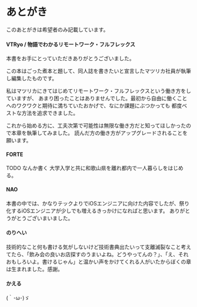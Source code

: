# あとがき

このあとがきは希望者のみ記載しています。

#### VTRyo / 物語でわかるリモートワーク・フルフレックス

本書をお手にとっていただきありがとうございました。

この本はごった煮本と題して、同人誌を書きたいと宣言したマツリカ社員が執筆し編集したものです。

私はマツリカにきてはじめてリモートワーク・フルフレックスという働き方をしていますが、
あまり困ったことはありませんでした。最初から自由に働くことへのワクワクと期待に満ちていたおかげで、なにか課題にぶつかっても
都度ベストな方法を追求できました。

これから始める方に、工夫次第で可能性は無限な働き方だと知ってほしかったので本章を執筆してみました。
読んだ方の働き方がアップグレードされることを願います。

#### FORTE

TODO なんか書く
大学入学と共に和歌山県を離れ都内で一人暮らしをはじめる。

#### NAO

本書の中では、かなりテックよりでiOSエンジニアに向けた内容でしたが、祭り化するiOSエンジニアが少しでも増えるきっかけになればと思います。
ありがとうがとうございまいました。

#### のりへい

技術的なこと何も書ける気がしないけど技術書典出たいって支離滅裂なこと考えてたら、「飲み会の良いお店探すのうまいよね。どうやってんの？」、「え、それおもしろいよ。書けるじゃん」と温かい声をかけてくれる人がいたからぼくの章は生まれました。感謝。

#### かえる

(｀･ω･)ゞ
